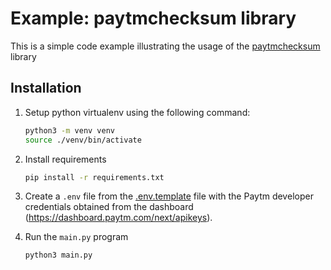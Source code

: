 # Example: paytmchecksum library

This is a simple code example illustrating the usage of the [paytmchecksum](https://pypi.org/project/paytmchecksum/) library

## Installation

1. Setup python virtualenv using the following command:

   ```bash
   python3 -m venv venv
   source ./venv/bin/activate
   ```

2. Install requirements

   ```bash
   pip install -r requirements.txt
   ```

3. Create a `.env` file from the [.env.template](.env.template) file with the Paytm developer credentials obtained from the dashboard (https://dashboard.paytm.com/next/apikeys).

4. Run the `main.py` program

   ```bash
   python3 main.py
   ```
